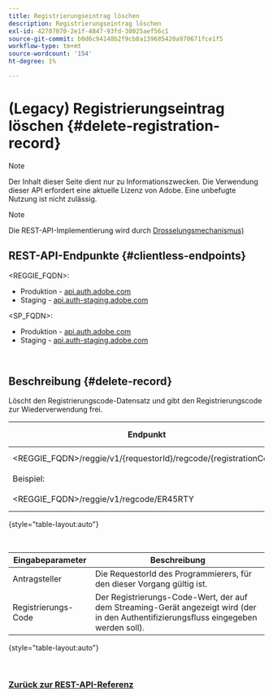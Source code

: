 ```yaml
---
title: Registrierungseintrag löschen
description: Registrierungseintrag löschen
exl-id: 42707070-2e1f-4847-93fd-30025aef56c1
source-git-commit: b0d6c94148b2f9cb8a139685420a970671fce1f5
workflow-type: tm+mt
source-wordcount: '154'
ht-degree: 1%

---
```


# (Legacy) Registrierungseintrag löschen {#delete-registration-record}

>[!NOTE]
>
>Der Inhalt dieser Seite dient nur zu Informationszwecken. Die Verwendung dieser API erfordert eine aktuelle Lizenz von Adobe. Eine unbefugte Nutzung ist nicht zulässig.

>[!NOTE]
>
> Die REST-API-Implementierung wird durch [Drosselungsmechanismus) ](/help/authentication/integration-guide-programmers/throttling-mechanism.md)

## REST-API-Endpunkte {#clientless-endpoints}

&lt;REGGIE_FQDN>:

* Produktion - [api.auth.adobe.com](http://api.auth.adobe.com/)
* Staging - [api.auth-staging.adobe.com](http://api.auth-staging.adobe.com/)

&lt;SP_FQDN>:

* Produktion - [api.auth.adobe.com](http://api.auth.adobe.com/)
* Staging - [api.auth-staging.adobe.com](http://api.auth-staging.adobe.com/)

</br>


## Beschreibung {#delete-record}

Löscht den Registrierungscode-Datensatz und gibt den Registrierungscode zur Wiederverwendung frei.

| Endpunkt | Called </br>by | Eingabe   </br>Parameter | HTTP </br>Methode | Antwort | HTTP </br>Antwort |
| --- | --- | --- | --- | --- | --- |
| &lt;REGGIE_FQDN>/reggie/v1/{requestorId}/regcode/{registrationCode}</br></br>Beispiel:</br></br>&lt;REGGIE_FQDN>/reggie/v1/regcode/ER45RTY | Streaming-App</br></br>oder</br></br>Programmierer-Service | 1. Antragsteller-ID </br>    (Pfadkomponente)</br>2.  Registrierungs-Code </br>    (Pfadkomponente) | DELETE | Keine | 204 |

{style="table-layout:auto"}

</br>

| Eingabeparameter | Beschreibung |
| --- | --- |
| Antragsteller | Die RequestorId des Programmierers, für den dieser Vorgang gültig ist. |
| Registrierungs-Code | Der Registrierungs-Code-Wert, der auf dem Streaming-Gerät angezeigt wird (der in den Authentifizierungsfluss eingegeben werden soll). |

{style="table-layout:auto"}

</br>

### [Zurück zur REST-API-Referenz](/help/authentication/integration-guide-programmers/legacy/rest-api-v1/rest-api-reference.md)
